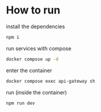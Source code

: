 # How to run

install the dependencies

```bash
npm i
```

run services with compose

```bash
docker compose up -d
```

enter the container

```bash
docker compose exec api-gateway sh
```

run (inside the container)

```bash
npm run dev
```
